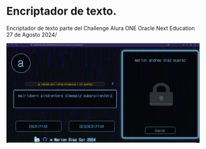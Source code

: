 # Encriptador de texto.
Encriptador de texto parte del Challenge Alura ONE Oracle Next Education 27 de Agosto 2024/

![imagen-general-v2](m1994d.png)
